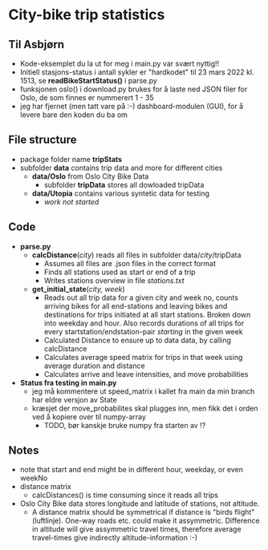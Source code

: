 # City-bike trip statistics

## Til Asbjørn

* Kode-eksemplet du la ut for meg i main.py var svært nyttig!!
* Initiell stasjons-status i antall sykler er "hardkodet" til 23 mars 2022 kl. 1513, se **readBikeStartStatus()** i parse.py
* funksjonen oslo() i download.py brukes for å laste ned JSON filer for Oslo, de som finnes er nummerert 1 - 35
* jeg har fjernet (men tatt vare på :-) dashboard-modulen (GUI), for å levere bare den koden du ba om

## File structure

* package folder name **tripStats**
* subfolder **data** contains trip data and more for different cities
  * **data/Oslo** from Oslo City Bike Data
    * subfolder **tripData** stores all dowloaded tripData
  * **data/Utopia** contains various syntetic data for testing
    * _work not started_

## Code

* **parse.py**
  * **calcDistance**(_city_) reads all files in subfolder data/_city_/tripData
    * Assumes all files are .json files in the correct format
    * Finds all stations used as start or end of a trip
    * Writes stations overview in file _stations.txt_
  * **get_initial_state**(_city, week_)
    * Reads out all trip data for a given city and week no, counts arriving bikes for all end-stations and leaving bikes and destinations for trips initiated at all start stations. Broken down into weekday and hour. Also records durations of all trips for every startstation/endstation-pair _starting_ in the given week
    * Calculated Distance to ensure up to data data, by calling calcDistance
    * Calculates average speed matrix for trips in that week using average duration and distance
    * Calculates arrive and leave intensities, and move probabilities
* **Status fra testing in main.py**
  * jeg må kommentere ut speed_matrix i kallet fra main da min branch har eldre versjon av State
  * kræsjet der move_probabilites skal plugges inn, men fikk det i orden ved å kopiere over til numpy-array
    * TODO, bør kanskje bruke numpy fra starten av !?

## Notes

* note that start and end might be in different hour, weekday, or even weekNo
* distance matrix
  * calcDistances() is time consuming since it reads all trips
* Oslo City Bike data stores longitude and latitude of stations, not altitude.
  * A distance matrix should be symmetrical if distance is "birds flight" (luftlinje). One-way roads etc. could make it assymmetric. Difference in altitude will give assymmetric travel times, therefore average travel-times give indirectly altitude-information :-)
